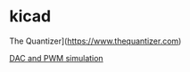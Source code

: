 # kicad  

The Quantizer](https://www.thequantizer.com) 

[DAC and PWM simulation](https://www.thequantizer.com/tutorials/dac-and-pwm-kicad-simulation/)

